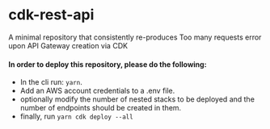 # cdk-rest-api
 
A minimal repository that consistently re-produces Too many requests error upon API Gateway creation via CDK

#### In order to deploy this repository, please do the following:

- In the cli run: `yarn`.
- Add an AWS account credentials to a .env file.
- optionally modify the number of nested stacks to be deployed and the number of endpoints should be created in them. 
- finally, run `yarn cdk deploy --all` 